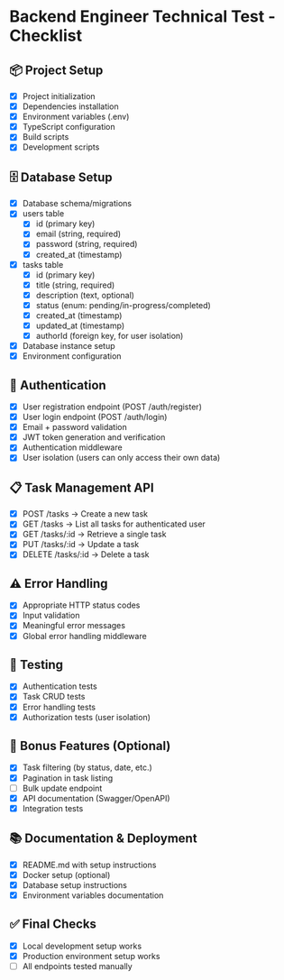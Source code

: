 # Backend Engineer Technical Test - Checklist

## 📦 Project Setup
- [x] Project initialization
- [x] Dependencies installation
- [x] Environment variables (.env)
- [x] TypeScript configuration
- [x] Build scripts
- [x] Development scripts

## 🗄️ Database Setup
- [x] Database schema/migrations
- [x] users table
  - [x] id (primary key)
  - [x] email (string, required)
  - [x] password (string, required)
  - [x] created_at (timestamp)
- [x] tasks table
  - [x] id (primary key)
  - [x] title (string, required)
  - [x] description (text, optional)
  - [x] status (enum: pending/in-progress/completed)
  - [x] created_at (timestamp)
  - [x] updated_at (timestamp)
  - [x] authorId (foreign key, for user isolation)
- [x] Database instance setup
- [x] Environment configuration

## 🔐 Authentication
- [x] User registration endpoint (POST /auth/register)
- [x] User login endpoint (POST /auth/login)
- [x] Email + password validation
- [x] JWT token generation and verification
- [x] Authentication middleware
- [x] User isolation (users can only access their own data)

## 📋 Task Management API
- [x] POST /tasks → Create a new task
- [x] GET /tasks → List all tasks for authenticated user
- [x] GET /tasks/:id → Retrieve a single task
- [x] PUT /tasks/:id → Update a task
- [x] DELETE /tasks/:id → Delete a task

## ⚠️ Error Handling
- [x] Appropriate HTTP status codes
- [x] Input validation
- [x] Meaningful error messages
- [x] Global error handling middleware

## 🧪 Testing
- [x] Authentication tests
- [x] Task CRUD tests
- [x] Error handling tests
- [x] Authorization tests (user isolation)

## 🎯 Bonus Features (Optional)
- [x] Task filtering (by status, date, etc.)
- [x] Pagination in task listing
- [ ] Bulk update endpoint
- [x] API documentation (Swagger/OpenAPI)
- [x] Integration tests

## 📚 Documentation & Deployment
- [x] README.md with setup instructions
- [x] Docker setup (optional)
- [x] Database setup instructions
- [x] Environment variables documentation

## ✅ Final Checks
- [x] Local development setup works
- [x] Production environment setup works
- [ ] All endpoints tested manually